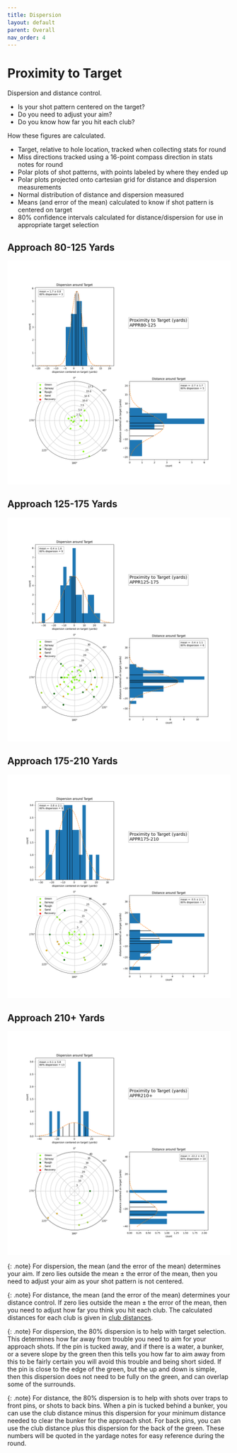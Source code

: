 ```yaml
---
title: Dispersion 
layout: default
parent: Overall
nav_order: 4
---
```

# Proximity to Target
Dispersion and distance control.
* Is your shot pattern centered on the target?
* Do you need to adjust your aim?
* Do you know how far you hit each club?

How these figures are calculated.
* Target, relative to hole location, tracked when collecting stats for round
* Miss directions tracked using a 16-point compass direction in stats notes for round
* Polar plots of shot patterns, with points labeled by where they ended up
* Polar plots projected onto cartesian grid for distance and dispersion measurements
* Normal distribution of distance and dispersion measured
* Means (and error of the mean) calculated to know if shot pattern is centered on target
* 80% confidence intervals calculated for distance/dispersion for use in appropriate target selection

## Approach 80-125 Yards
![APPR80-125](../../assets/all/APPR80-125.png)

## Approach 125-175 Yards
![APPR125-175](../../assets/all/APPR125-175.png)

## Approach 175-210 Yards
![APPR175-210](../../assets/all/APPR175-210.png)

## Approach 210+ Yards
![APPR210+](../../assets/all/APPR210+.png)

{: .note}
For dispersion, the mean (and the error of the mean) determines your aim. If zero lies outside the mean ± the error of the mean, then you need to adjust your aim as your shot pattern is not centered.

{: .note}
For distance, the mean (and the error of the mean) determines your distance control. If zero lies outside the mean ± the error of the mean, then you need to adjust how far you think you hit each club. The calculated distances for each club is given in [club distances](club_distances.md).

{: .note}
For dispersion, the 80% dispersion is to help with target selection. This determines how far away from trouble you need to aim for your approach shots. If the pin is tucked away, and if there is a water, a bunker, or a severe slope by the green then this tells you how far to aim away from this to be fairly certain you will avoid this trouble and being short sided. If the pin is close to the edge of the green, but the up and down is simple, then this dispersion does not need to be fully on the green, and can overlap some of the surrounds.

{: .note}
For distance, the 80% dispersion is to help with shots over traps to front pins, or shots to back bins. When a pin is tucked behind a bunker, you can use the club distance minus this dispersion for your minimum distance needed to clear the bunker for the approach shot. For back pins, you can use the club distance plus this dispersion for the back of the green. These numbers will be quoted in the yardage notes for easy reference during the round.
